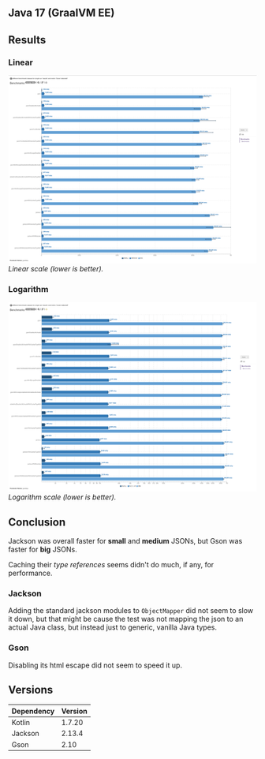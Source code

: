 ## Java 17 (GraalVM EE)

## Results

### Linear
![linear table](img/linear_table.png)
_Linear scale (lower is better)._

### Logarithm
![logarithm table](img/log_table.png)
_Logarithm scale (lower is better)._

## Conclusion

Jackson was overall faster for **small** and **medium** JSONs, but Gson was faster for **big** JSONs.

Caching their _type references_ seems didn't do much, if any, for performance.

### Jackson

Adding the standard jackson modules to `ObjectMapper` did not seem to slow it down, but that might be cause the test was not mapping the json to an actual Java class, but instead just to generic, vanilla Java types.

### Gson

Disabling its html escape did not seem to speed it up.

## Versions

| Dependency | Version |
|------------|---------|
| Kotlin     | 1.7.20  |
| Jackson    | 2.13.4  |
| Gson       | 2.10    |
